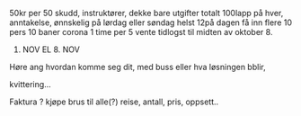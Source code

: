 50kr per 50 skudd, instruktører, dekke bare utgifter totalt 100lapp på hver, anntakelse, ønnskelig på lørdag eller søndag helst 12på dagen
få inn flere
10 pers
10 baner corona
1 time per 5
vente tidlogst til midten av oktober 8.


1. NOV EL 8. NOV

Høre ang hvordan komme seg dit, med buss eller hva løsningen bblir,

kvittering...


Faktura ? kjøpe brus til alle(?) reise, antall, pris, oppsett..
